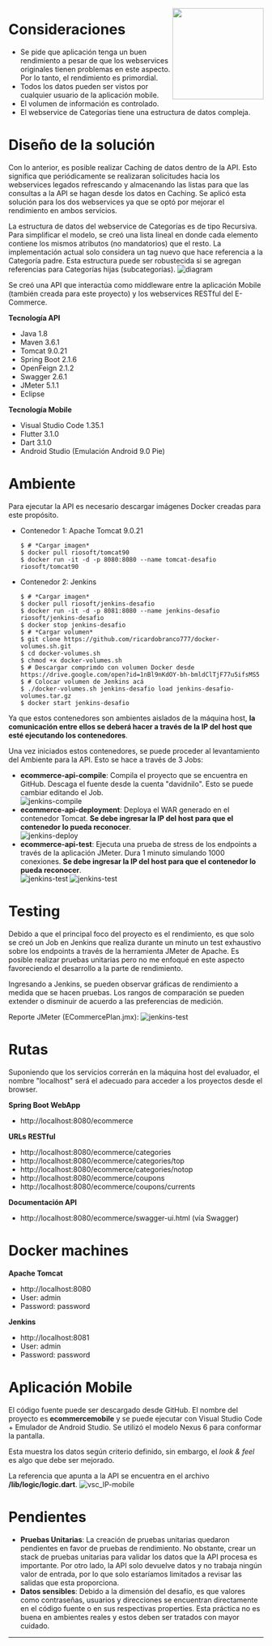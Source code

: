 <a href="https://concrete.com.br/"><img src=".github/concrete_symbol.png" width="180px" align="right" /></a>

# Consideraciones

- Se pide que aplicación tenga un buen rendimiento a pesar de que los webservices originales tienen problemas en este aspecto. Por lo tanto, el rendimiento es primordial.
- Todos los datos pueden ser vistos por cualquier usuario de la aplicación mobile.
- El volumen de información es controlado.
- El webservice de Categorías tiene una estructura de datos compleja.

# Diseño de la solución

Con lo anterior, es posible realizar Caching de datos dentro de la API. Esto significa que periódicamente se realizaran solicitudes hacia los webservices legados refrescando y almacenando las listas para que las consultas a la API se hagan desde los datos en Caching. Se aplicó esta solución para los dos webservices ya que se optó por mejorar el rendimiento en ambos servicios.

La estructura de datos del webservice de Categorías es de tipo Recursiva. Para simplificar el modelo, se creó una lista lineal en donde cada elemento contiene los mismos atributos (no mandatorios) que el resto. La implementación actual solo considera un tag nuevo que hace referencia a la Categoría padre. Esta estructura puede ser robustecida si se agregan referencias para Categorías hijas (subcategorías).
![diagram](images/diagram.png)

Se creó una API que interactúa como middleware entre la aplicación Mobile (también creada para este proyecto) y los webservices RESTful del E-Commerce.

**Tecnología API**
- Java 1.8
- Maven 3.6.1
- Tomcat 9.0.21
- Spring Boot 2.1.6
- OpenFeign 2.1.2
- Swagger 2.6.1
- JMeter 5.1.1
- Eclipse

**Tecnología Mobile**
- Visual Studio Code 1.35.1
- Flutter 3.1.0
- Dart 3.1.0
- Android Studio (Emulación Android 9.0 Pie)

# Ambiente

Para ejecutar la API es necesario descargar imágenes Docker creadas para este propósito.
- Contenedor 1: Apache Tomcat 9.0.21
  ```
  $ # *Cargar imagen*
  $ docker pull riosoft/tomcat90
  $ docker run -it -d -p 8080:8080 --name tomcat-desafio riosoft/tomcat90
  ```
- Contenedor 2: Jenkins
  ```
  $ # *Cargar imagen*
  $ docker pull riosoft/jenkins-desafio
  $ docker run -it -d -p 8081:8080 --name jenkins-desafio riosoft/jenkins-desafio
  $ docker stop jenkins-desafio
  $ # *Cargar volumen*
  $ git clone https://github.com/ricardobranco777/docker-volumes.sh.git
  $ cd docker-volumes.sh
  $ chmod +x docker-volumes.sh
  $ # Descargar comprimdo con volumen Docker desde https://drive.google.com/open?id=1nBl9nKdOY-bh-bmldClTjF77u5ifsMS5
  $ # Colocar volumen de Jenkins acá
  $ ./docker-volumes.sh jenkins-desafio load jenkins-desafio-volumes.tar.gz
  $ docker start jenkins-desafio
  ```

Ya que estos contenedores son ambientes aislados de la máquina host, **la comunicación entre ellos se deberá hacer a través de la IP del host que esté ejecutando los contenedores**.

Una vez iniciados estos contenedores, se puede proceder al levantamiento del Ambiente para la API. Esto se hace a través de 3 Jobs:
- **ecommerce-api-compile**: Compila el proyecto que se encuentra en GitHub. Descaga el fuente desde la cuenta "davidnilo". Esto se puede cambiar editando el Job.<br/>
![jenkins-compile](images/jenkins-compile.png)
- **ecommerce-api-deployment**: Deploya el WAR generado en el contenedor Tomcat. **Se debe ingresar la IP del host para que el contenedor lo pueda reconocer**.<br/>
![jenkins-deploy](images/jenkins-deploy.png)
- **ecommerce-api-test**: Ejecuta una prueba de stress de los endpoints a través de la aplicación JMeter. Dura 1 minuto simulando 1000 conexiones. **Se debe ingresar la IP del host para que el contenedor lo pueda reconocer**.<br/>
![jenkins-test](images/jenkins-test.png)
![jenkins-test](images/jenkins-test-graph.png)

# Testing

Debido a que el principal foco del proyecto es el rendimiento, es que solo se creó un Job en Jenkins que realiza durante un minuto un test exhaustivo sobre los endpoints a través de la herramienta JMeter de Apache. Es posible realizar pruebas unitarias pero no me enfoqué en este aspecto favoreciendo el desarrollo a la parte de rendimiento.

Ingresando a Jenkins, se pueden observar gráficas de rendimiento a medida que se hacen pruebas. Los rangos de comparación se pueden extender o disminuir de acuerdo a las preferencias de medición.

Reporte JMeter (ECommercePlan.jmx):
![jenkins-test](images/jenkins-test-report.png)

# Rutas

Suponiendo que los servicios correrán en la máquina host del evaluador, el nombre "localhost" será el adecuado para acceder a los proyectos desde el browser.

**Spring Boot WebApp**

- http://localhost:8080/ecommerce

**URLs RESTful**

- http://localhost:8080/ecommerce/categories
- http://localhost:8080/ecommerce/categories/top
- http://localhost:8080/ecommerce/categories/notop
- http://localhost:8080/ecommerce/coupons
- http://localhost:8080/ecommerce/coupons/currents

**Documentación API**

- http://localhost:8080/ecommerce/swagger-ui.html (vía Swagger)

# Docker machines

**Apache Tomcat**
- http://localhost:8080
- User: admin
- Password: password

**Jenkins**
- http://localhost:8081
- User: admin
- Password: password

# Aplicación Mobile

El código fuente puede ser descargado desde GitHub. El nombre del proyecto es **ecommercemobile** y se puede ejecutar con Visual Studio Code + Emulador de Android Studio. Se utilizó el modelo Nexus 6 para conformar la pantalla.

Esta muestra los datos según criterio definido, sin embargo, el *look & feel* es algo que debe ser mejorado.

La referencia que apunta a la API se encuentra en el archivo **/lib/logic/logic.dart**.
![vsc_IP-mobile](images/vsc_IP-mobile.png)

# Pendientes

- **Pruebas Unitarias**: La creación de pruebas unitarias quedaron pendientes en favor de pruebas de rendimiento. No obstante, crear un stack de pruebas unitarias para validar los datos que la API procesa es importante. Por otro lado, la API solo devuelve datos y no trabaja ningún valor de entrada, por lo que solo estaríamos limitados a revisar las salidas que esta proporciona.
- **Datos sensibles**: Debido a la dimensión del desafío, es que valores como contraseñas, usuarios y direcciones se encuentran directamente en el código fuente o en sus respectivas properties. Esta práctica no es buena en ambientes reales y estos deben ser tratados con mayor cuidado.

---
